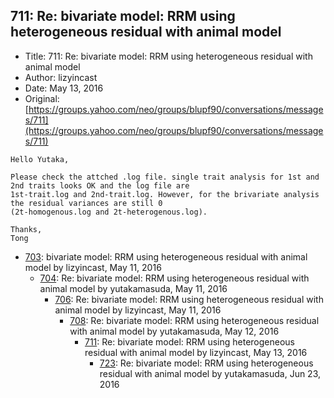 ## 711: Re: bivariate model: RRM using heterogeneous residual with animal model

- Title: 711: Re: bivariate model: RRM using heterogeneous residual with animal model
- Author: lizyincast
- Date: May 13, 2016
- Original: [https://groups.yahoo.com/neo/groups/blupf90/conversations/messages/711](https://groups.yahoo.com/neo/groups/blupf90/conversations/messages/711)

```
Hello Yutaka,

Please check the attched .log file. single trait analysis for 1st and 2nd traits looks OK and the log file are
1st-trait.log and 2nd-trait.log. However, for the brivariate analysis the residual variances are still 0
(2t-homogenous.log and 2t-heterogenous.log). 

Thanks,
Tong
```

- [703](0703.md): bivariate model: RRM using heterogeneous residual with animal model by lizyincast, May 11, 2016
    - [704](0704.md): Re: bivariate model: RRM using heterogeneous residual with animal model by yutakamasuda, May 11, 2016
        - [706](0706.md): Re: bivariate model: RRM using heterogeneous residual with animal model by lizyincast, May 11, 2016
            - [708](0708.md): Re: bivariate model: RRM using heterogeneous residual with animal model by yutakamasuda, May 12, 2016
                - [711](0711.md): Re: bivariate model: RRM using heterogeneous residual with animal model by lizyincast, May 13, 2016
                    - [723](0723.md): Re: bivariate model: RRM using heterogeneous residual with animal model by yutakamasuda, Jun 23, 2016
